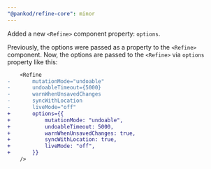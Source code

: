 ```yaml
---
"@pankod/refine-core": minor
---
```


Added a new `<Refine>` component property: `options`.

Previously, the options were passed as a property to the `<Refine>` component. Now, the options are passed to the `<Refine>` via `options` property like this:

```diff
    <Refine
-       mutationMode="undoable"
-       undoableTimeout={5000}
-       warnWhenUnsavedChanges
-       syncWithLocation
-       liveMode="off"
+       options={{
+           mutationMode: "undoable",
+           undoableTimeout: 5000,
+           warnWhenUnsavedChanges: true,
+           syncWithLocation: true,
+           liveMode: "off",
+       }}
    />
```